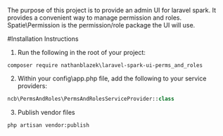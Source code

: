 The purpose of this project is to provide an admin UI for laravel spark. It provides a convenient way to manage permission and roles.
Spatie\Permission is the permission/role package the UI will use.

#Installation Instructions
1. Run the following in the root of your project:

```
composer require nathanblazek\laravel-spark-ui-perms_and_roles
```
2. Within your config\app.php file, add the following to your service providers:

```php 
ncb\PermsAndRoles\PermsAndRolesServiceProvider::class
```
3. Publish vendor files
```
php artisan vendor:publish
```